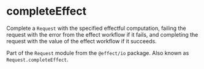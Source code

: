 # completeEffect

Complete a `Request` with the specified effectful computation, failing the
request with the error from the effect workflow if it fails, and completing
the request with the value of the effect workflow if it succeeds.

Part of the `Request` module from the `@effect/io` package. Also known as `Request.completeEffect`.
